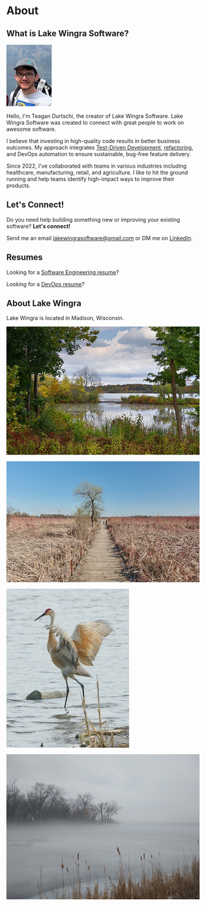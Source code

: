 # About

## What is Lake Wingra Software?

![PFP](../img/profile.jpeg)

Hello, I'm Teagan Durtschi, the creator of Lake Wingra Software. Lake Wingra Software was created to connect with great people to work on awesome software. 

I believe that investing in high-quality code results in better business outcomes. My approach integrates [Test-Driven Development](../../2.%20Software%20Engineering%20Practices/01-%20tdd/), [refactoring](../../2.%20Software%20Engineering%20Practices/02-%20refactoring/), and DevOps automation to ensure sustainable, bug-free feature delivery.

Since 2022, I've collaborated with teams in various industries including healthcare, manufacturing, retail, and agriculture. I like to hit the ground running and help teams identify high-impact ways to improve their products.

## Let's Connect!

Do you need help building something new or improving your existing software? __Let's connect!__

Send me an email [lakewingrasoftware@gmail.com](mailto:lakewingrasoftware@gmail.com) or DM me on [LinkedIn](https://www.linkedin.com/in/teagandurtschi/).

## Resumes

Looking for a [Software Engineering resume](https://lakewingrasoftware.azureedge.net/Teagan_Durtschi_Resume.pdf)?

Looking for a [DevOps resume](https://lakewingrasoftware.azureedge.net/Teagan_Durtschi_Resume_DevOps.pdf)?

## About Lake Wingra

Lake Wingra is located in Madison, Wisconsin.

![Lake wingra](../img/lakewingra.jpg)

![Lake wingra](../img/lakewingra2.jpg)

![Lake wingra](../img/lakewingra3.jpg)

![Lake wingra](../img/lake_wingra_foggy_2.jpeg)